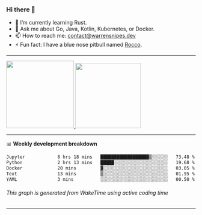 ### Hi there 👋

- 🌱 I’m currently learning Rust.
- 💬 Ask me about Go, Java, Kotlin, Kubernetes, or Docker.
- 📫 How to reach me: contact@warrensnipes.dev
- ⚡ Fun fact: I have a blue nose pitbull named [Rocco](https://i.imgur.com/iLsSCKu.jpg).

-------


<a href="https://github.com/LockedThread/LockedThread">
  <img height="180em" src="https://github-readme-stats.vercel.app/api?username=LockedThread&theme=transparent&bg_color=00000000&show_icons=true&count_private=true" />
  <img height="174em" src="https://github-readme-stats.vercel.app/api/top-langs?username=LockedThread&theme=transparent&layout=compact&hide_progress=true&bg_color=00000000" />
  </a>

-------

📊 **Weekly development breakdown**
<!--START_SECTION:waka-->

```txt
Jupyter            8 hrs 18 mins   ██████████████████▒░░░░░░   73.48 %
Python             2 hrs 13 mins   █████░░░░░░░░░░░░░░░░░░░░   19.68 %
Docker             20 mins         ▓░░░░░░░░░░░░░░░░░░░░░░░░   03.05 %
Text               13 mins         ▒░░░░░░░░░░░░░░░░░░░░░░░░   01.95 %
YAML               3 mins          ░░░░░░░░░░░░░░░░░░░░░░░░░   00.50 %
```

<!--END_SECTION:waka-->
###### *This graph is generated from WakeTime using active coding time*
-------
